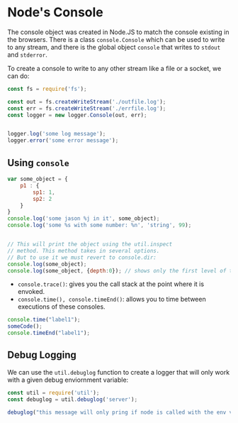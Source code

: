 # Node's Console

The console object was created in Node.JS to match the console existing in the browsers.
There is a class `console.Console` which can be used to write to any stream, and there is 
the global object `console` that writes to `stdout` and `stderror`.

To create a console to write to any other stream like a file or a socket, we can do:

```javascript
const fs = require('fs');

const out = fs.createWriteStream('./outfile.log');
const err = fs.createWriteStream('./errfile.log');
const logger = new logger.Console(out, err);


logger.log('some log message');
logger.error('some error message');
```

## Using `console`

```javascript
var some_object = {
    p1 : {
        sp1: 1,
        sp2: 2
    }
}
console.log('some jason %j in it', some_object);
console.log('some %s with some number: %n', 'string', 99);


// This will print the object using the util.inspect 
// method. This method takes in several options.
// But to use it we must revert to console.dir: 
console.log(some_object);
console.log(some_object, {depth:0}); // shows only the first level of the object
```

* `console.trace()`: gives you the call stack at the point where it is envoked.
* `console.time(), console.timeEnd()`: allows you to time between executions of these consoles.
```javascript
console.time("label1");
someCode();
console.timeEnd("label1");
```
## Debug Logging
We can use the `util.debuglog` function to create a logger that will only work with a given 
debug enviornment variable:
```javascript
const util = require('util');
const debuglog = util.debuglog('server');

debuglog("this message will only pring if node is called with the env var NODE_DEBUG='server'");
```
